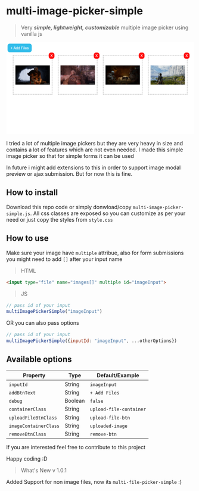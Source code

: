 # multi-image-picker-simple
> Very ***simple, lightweight, customizable*** multiple image picker using vanilla js

![text](preview.png)


I tried a lot of multiple image pickers but they are very heavy in size and contains a lot of features which are not even needed. I made this simple image picker so that for simple forms it can be used

In future i might add extensions to this in order to support image modal preview or ajax submission. But for now this is fine.


## How to install

Download this repo code or simply donwload/copy  `multi-image-picker-simple.js`. All css classes are exposed so you can customize as per your need or just copy the styles from `style.css`

## How to use

Make sure your image have `multiple` attribue, also for form submissions you might need to add `[]` after your input name
>HTML
```html
<input type="file" name="images[]" multiple id="imageInput">
```
>JS
```js
// pass id of your input
multiImagePickerSimple("imageInput")

```
 OR you can also pass options
```js
// pass id of your input
multiImagePickerSimple({inputId: "imageInput", ...otherOptions})
```

## Available options

| Property | Type | Default/Example |
| ------ | ------ | ------ |
| `inputId` | String | `imageInput` |
|`addBtnText`| String | `+ Add Files`
|`debug`| Boolean | `false`
|`containerClass`| String |`upload-file-container`
|`uploadFileBtnClass`| String |`upload-file-btn`
|`imageContainerClass`| String |`uploaded-image`
|`removeBtnClass`| String |`remove-btn`


If you are interested feel free to contribute to this project

Happy coding  :D

> What's New v 1.0.1

Added Support for non image files, now its `multi-file-picker-simple` :)